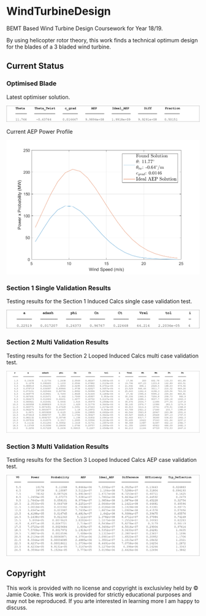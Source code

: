 # WindTurbineDesign
BEMT Based Wind Turbine Design Coursework for Year 18/19.

By using helicopter rotor theory, this work finds a technical optimum design for the blades of a 3 bladed wind turbine.

## Current Status

### Optimised Blade
Latest optimiser solution.
<p align="center">
<img src="status/optSol.png?raw=true" />
</p>
Current AEP Power Profile
<p align="center">
<img src="status/powerLastSolution.png?raw=true" />
</p>

### Section 1 Single Validation Results
Testing results for the Section 1 Induced Calcs single case validation test.
<p align="center">
<img src="status/s1_singlevalidation.png?raw=true" />
</p>

### Section 2 Multi Validation Results
Testing results for the Section 2 Looped Induced Calcs multi case validation test.
<p align="center">
<img src="status/s2_multivalidation.png?raw=true" />
</p>

### Section 3 Multi Validation Results
Testing results for the Section 3 Looped Induced Calcs AEP case validation test.
<p align="center">
<img src="status/s3_multivalidation.png?raw=true" />
</p>


## Copyright
This work is provided with no license and copyright is exclusivley held by &copy; Jamie Cooke. This work is provided for strictly educational purposes and may not be reproduced. If you arte interested in learning more I am happy to discuss.
